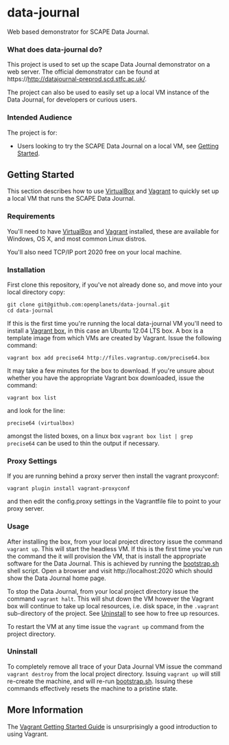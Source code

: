 data-journal
============

Web based demonstrator for SCAPE Data Journal.

### What does data-journal do?

This project is used to set up the scape Data Journal demonstrator on a web server.  The official demonstrator can be found at https://http://datajournal-preprod.scd.stfc.ac.uk/.

The project can also be used to easily set up a local VM instance of the Data Journal, for developers or curious users.

### Intended Audience

The project is for:
 * Users looking to try the SCAPE Data Journal on a local VM, see [Getting Started](#deploying).

## <a name="starting"></a>Getting Started

This section describes how to use [VirtualBox](https://www.virtualbox.org/) and [Vagrant](http://www.vagrantup.com/) to quickly set up a local VM that runs the SCAPE Data Journal.

### Requirements

You'll need to have [VirtualBox](https://www.virtualbox.org/wiki/Downloads) and [Vagrant](http://www.vagrantup.com/downloads.html) installed, these are available for Windows, OS X, and most common Linux distros.

You'll also need TCP/IP port 2020 free on your local machine.

### Installation

First clone this repository, if you've not already done so, and move into your local directory copy:
```
git clone git@github.com:openplanets/data-journal.git
cd data-journal
```

If this is the first time you're running the local data-journal VM you'll need to install a [Vagrant box](http://docs.vagrantup.com/v2/boxes.html), in this case an Ubuntu 12.04 LTS box.  A box is a template image from which VMs are created by Vagrant. Issue the following command:
```
vagrant box add precise64 http://files.vagrantup.com/precise64.box
```
It may take a few minutes for the box to download. If you're unsure about whether you have the appropriate Vagrant box downloaded, issue the command:
```
vagrant box list
```
and look for the line:
```
precise64 (virtualbox)
```
amongst the listed boxes, on a linux box ```vagrant box list | grep precise64``` can be used to thin the output if necessary.

### Proxy Settings

If you are running behind a proxy server then install the vagrant proxyconf:
```
vagrant plugin install vagrant-proxyconf
```
and then edit the config.proxy settings in the Vagrantfile file to point to your proxy server.

### Usage

After installing the box, from your local project directory issue the command ```vagrant up```. This will start the headless VM.  If this is the first time you've run the command the it will provision the VM, that is install the appropriate software for the Data Journal. This is achieved by running the [bootstrap.sh](./bootstrap.sh) shell script.  Open a browser and visit http://localhost:2020 which should show the Data Journal home page.

To stop the Data Journal, from your local project directory issue the command ```vagrant halt```.  This will shut down the VM however the Vagrant box will continue to take up local resources, i.e. disk space, in the ```.vagrant``` sub-directory of the project.  See [Uninstall](#destroying) to see how to free up resources.

To restart the VM at any time issue the ```vagrant up``` command from the project directory.

### <a name="destroying"></a>Uninstall

To completely remove all trace of your Data Journal VM issue the command ```vagrant destroy``` from the local project directory.  Issuing ```vagrant up``` will still re-create the machine, and will re-run [bootstrap.sh](./bootstrap.sh).  Issuing these commands effectively resets the machine to a pristine state.

## More Information

The [Vagrant Getting Started Guide](http://docs.vagrantup.com/v2/getting-started/index.html) is unsurprisingly a good introduction to using Vagrant.

